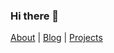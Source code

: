 ### Hi there 👋

[About](https://zhgoh.github.io/pages/about/index.html) | [Blog](https://zhgoh.github.io/) | [Projects](https://zhgoh.github.io/pages/projects/index.html)

<!--
**zhgoh/zhgoh** is a ✨ _special_ ✨ repository because its `README.md` (this file) appears on your GitHub profile.

Here are some ideas to get you started:

- 🔭 I’m currently working on ...
- 🌱 I’m currently learning ...
- 👯 I’m looking to collaborate on ...
- 🤔 I’m looking for help with ...
- 💬 Ask me about ...
- 📫 How to reach me: ...
- 😄 Pronouns: ...
- ⚡ Fun fact: ...
-->
